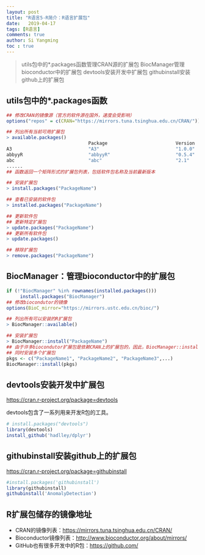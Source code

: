 ```yaml
---
layout: post
title: "R语言5-R简介：R语言扩展包"
date:   2019-04-17
tags: [R语言]
comments: true
author: Si Yangming
toc : true
---
```

> utils包中的*.packages函数管理CRAN源的扩展包
BiocManager管理bioconductor中的扩展包
devtools安装开发中扩展包
githubinstall安装github上的扩展包
## utils包中的*.packages函数
```R
## 修改CRAN的镜像源（官方的软件源在国外，速度会受影响）
options("repos" = c(CRAN="https://mirrors.tuna.tsinghua.edu.cn/CRAN/"))

## 列出所有当前可用扩展包
> available.packages()
                              Package                         Version         
A3                            "A3"                            "1.0.0"         
abbyyR                        "abbyyR"                        "0.5.4"         
abc                           "abc"                           "2.1"           
......
## 函数返回一个矩阵形式的扩展包列表，包括软件包名称及当前最新版本

## 安装扩展包
> install.packages("PackageName")

## 查看已安装的软件包
> installed.packages("PackageName")

## 更新软件包
## 更新特定扩展包
> update.packages("PackageName")
## 更新所有软件包
> update.packages()

## 移除扩展包
> remove.packages("PackageName")
```
## BiocManager：管理bioconductor中的扩展包
```R
if (!"BiocManager" %in% rownames(installed.packages()))
     install.packages("BiocManager")
## 修改biocondutor的镜像
options(BioC_mirror="https://mirrors.ustc.edu.cn/bioc/")

## 列出所有可以安装的R扩展包
> BiocManager::available()

## 安装扩展包
> BiocManager::install("PackageName")
## 由于许多biocondutor扩展包是依赖CRAN上的扩展包的，因此，BiocManager::install()也可以用来安装CRAN的扩展包
## 同时安装多个扩展包
pkgs <- c("PackageName1", "PackageName2", "PackageName3",...)
BiocManager::install(pkgs)
```
## devtools安装开发中扩展包
https://cran.r-project.org/package=devtools

devtools包含了一系列用来开发R包的工具。

```R
# install.packages("devtools")
library(devtools)
install_github('hadlley/dplyr')
```
## githubinstall安装github上的扩展包
https://cran.r-project.org/package=githubinstall
```R
#install.packages('githubinstall') 
library(githubinstall)
githubinstall('AnomalyDetection')
```
## R扩展包储存的镜像地址
* CRAN的镜像列表：https://mirrors.tuna.tsinghua.edu.cn/CRAN/
* Bioconductor镜像列表：http://www.bioconductor.org/about/mirrors/
* GitHub也有很多开发中的R包：https://github.com/

